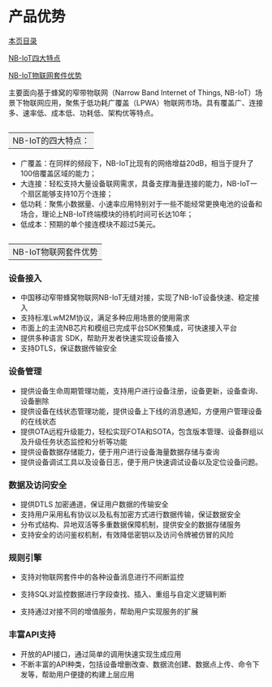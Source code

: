 
<h1 id="1">产品优势</h1>

[本页目录]()

[NB-IoT四大特点](#2)

[NB-IoT物联网套件优势](#3)

主要面向基于蜂窝的窄带物联网（Narrow Band Internet of Things, NB-IoT）场景下物联网应用，聚焦于低功耗广覆盖（LPWA）物联网市场。具有覆盖广、连接多、速率低、成本低、功耗低、架构优等特点。

<h2 id="2"><table><tr><td bgcolor=#F2F2F2>NB-IoT的四大特点：</td></tr></table></h2>

- 广覆盖：在同样的频段下，NB-IoT比现有的网络增益20dB，相当于提升了100倍覆盖区域的能力；
- 大连接：轻松支持大量设备联网需求，具备支撑海量连接的能力，NB-IoT一个扇区能够支持10万个连接；
- 低功耗：聚焦小数据量、小速率应用特别对于一些不能经常更换电池的设备和场合，理论上NB-IoT终端模块的待机时间可长达10年；
- 低成本：预期的单个接连模块不超过5美元。

<h2 id="3"><table><tr><td bgcolor=#F2F2F2>NB-IoT物联网套件优势</td></tr></table></h2>

### **设备接入**

- 中国移动窄带蜂窝物联网NB-IoT无缝对接，实现了NB-IoT设备快速、稳定接入
- 支持标准LwM2M协议，满足多种应用场景的使用需求
- 市面上的主流NB芯片和模组已完成平台SDK预集成，可快速接入平台
- 提供多种语言 SDK，帮助开发者快速实现设备接入
- 支持DTLS，保证数据传输安全


### **设备管理**

- 提供设备生命周期管理功能，支持用户进行设备注册，设备更新，设备查询、设备删除
- 提供设备在线状态管理功能，提供设备上下线的消息通知，方便用户管理设备的在线状态
- 提供OTA远程升级能力，轻松实现FOTA和SOTA，包含版本管理、设备群组以及升级任务状态监控和分析等功能
- 提供设备数据存储能力，便于用户进行设备海量数据存储与查询
- 提供设备调试工具以及设备日志，便于用户快速调试设备以及定位设备问题。


### **数据及访问安全**

- 提供DTLS 加密通道，保证用户数据的传输安全
- 支持用户采用私有协议以及私有加密方式进行数据传输，保证数据安全
- 分布式结构、异地双活等多重数据保障机制，提供安全的数据存储服务
- 支持安全的访问鉴权机制，有效降低密钥以及访问令牌被仿冒的风险

### **规则引擎**

- 支持对物联网套件中的各种设备消息进行不间断监控

- 支持SQL对监控数据进行字段查找、插入、重组与自定义逻辑判断

- 支持通过对接不同的增值服务，帮助用户实现服务的扩展

### **丰富API支持**

- 开放的API接口，通过简单的调用快速实现生成应用
- 不断丰富的API种类，包括设备增删改查、数据流创建、数据点上传、命令下发等，帮助用户便捷的构建上层应用
